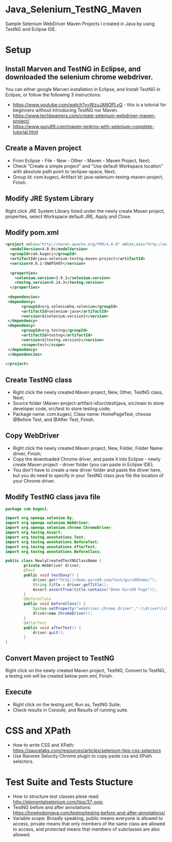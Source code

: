 # Java_Selenium_TestNG_Maven
Sample Selenium WebDriver Maven Projects I created in Java by using TestNG and Eclipse IDE.

# Setup
## Install Marven and TestNG in Eclipse, and downloaded the selenium chrome webdriver.
You can either google Marven installation in Eclipse, and Install TestNG in Eclipse, or follow the following 3 instructions:
- https://www.youtube.com/watch?v=WzuJANOPLyQ - this is a tutorial for beginners without introducing TestNG nor Maven.
- https://www.techbeamers.com/create-selenium-webdriver-maven-project/
- https://www.guru99.com/maven-jenkins-with-selenium-complete-tutorial.html

## Create a Maven project 
- From Eclipse - File - New - Other - Maven - Maven Project, Next;
- Check "Create a simple project" and "Use default Workspace location" with absolute path point to \eclipse-space, Next;
- Group Id: com.kugeci, Artifact Id: java-selenium-testng-maven-project, Finish.

## Modify JRE System Library
Right click JRE System Library listed under the newly create Mavan project, properties, select Workspace default JRE, Apply and Close.

## Modify pom.xml
```xml
<project xmlns="http://maven.apache.org/POM/4.0.0" xmlns:xsi="http://www.w3.org/2001/XMLSchema-instance" xsi:schemaLocation="http://maven.apache.org/POM/4.0.0 http://maven.apache.org/xsd/maven-4.0.0.xsd">
  <modelVersion>4.0.0</modelVersion>
  <groupId>com.kugeci</groupId>
  <artifactId>java-selenium-testng-maven-project</artifactId>
  <version>0.0.1-SNAPSHOT</version>
  
  <properties>
  	<selenium.version>3.9.1</selenium.version>
  	<testng.version>6.14.3</testng.version>
  </properties>
  
 <dependencies>  
 <dependency>
       <groupId>org.seleniumhq.selenium</groupId>
       <artifactId>selenium-java</artifactId>
       <version>${selenium.version}</version>
 </dependency>
 <dependency>
       <groupId>org.testng</groupId>
       <artifactId>testng</artifactId>
       <version>${testng.version}</version>
       <scope>test</scope>
 </dependency>
 </dependencies>
 
</project>
```

## Create TestNG class
- Right click the newly created Maven project, New, Other, TestNG class, Next;
- Source folder \Maven-project-artifact-id\src\test\java, src/main to store developer code, src/test to store testing code;
- Package name: com.kugeci, Class name: HomePageTest, choose @Before Test, and @After Test, Finish.

## Copy WebDriver
- Right click the newly created Maven project, New, Folder, Folder Name: driver, Finish;
- Copy the downloaded Chrome driver, and paste it into Eclipse - newly create Maven project - driver folder (you can paste in Eclipse IDE);
- You don't have to create a new driver folder and paste the driver here, but you do need to specify in your TestNG class java file the location of your Chrome driver.

## Modify TestNG class java file
```java
package com.kugeci;

import org.openqa.selenium.By;		
import org.openqa.selenium.WebDriver;		
import org.openqa.selenium.chrome.ChromeDriver;		
import org.testng.Assert;		
import org.testng.annotations.Test;	
import org.testng.annotations.BeforeTest;	
import org.testng.annotations.AfterTest;
import org.testng.annotations.BeforeClass;

public class NewlyCreatedTestNGClassName {		
	    private WebDriver driver;		
		@Test				
		public void testEasy() {	
			driver.get("http://demo.guru99.com/test/guru99home/");  
			String title = driver.getTitle();				 
			Assert.assertTrue(title.contains("Demo Guru99 Page")); 		
		}	
	    @BeforeClass
	    public void beforeClass() {
			System.setProperty("webdriver.chrome.driver",".\\driver\\chromedriver.exe");
			driver=new ChromeDriver();
	    }
		@AfterTest
		public void afterTest() {
			driver.quit();			
		}		
}
```

## Convert Maven project to TestNG
Right click on the newly created Maven project, TestNG, Convert to TestNG, a testng.xml will be created below pom.xml, Finish.

## Execute
- Right click on the testng.xml, Run as, TestNG Suite;
- Check results in Console, and Results of running suite.

# CSS and XPath
- How to write CSS and XPath: https://saucelabs.com/resources/articles/selenium-tips-css-selectors
- Use Ranorex Selocity Chrome plugin to copy paste css and XPath selectors.

# Test Suite and Tests Stucture
- How to structure test classes plese read: http://elementalselenium.com/tips/37-oop;
- TestNG before and after annotations: https://howtodoinjava.com/testng/testng-before-and-after-annotations/
- Variable scope: Broadly speaking, public means everyone is allowed to access, private means that only members of the same class are allowed to access, and protected means that members of subclasses are also allowed. 
